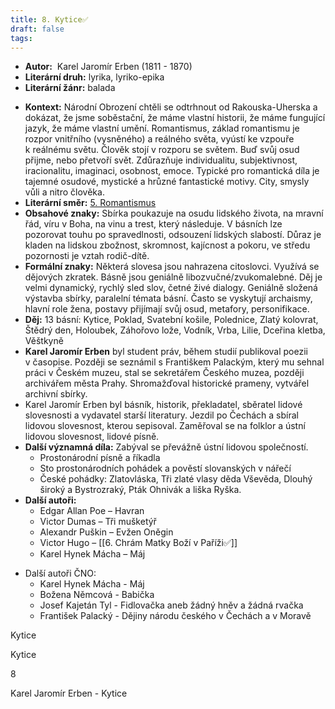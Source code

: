 ```yaml
---
title: 8. Kytice✅
draft: false
tags:
---
```

 - **Autor:**  Karel Jaromír Erben (1811 - 1870)
- **Literární druh:** lyrika, lyriko-epika
- **Literární žánr:** balada
* **Kontext:** Národní Obrození chtěli se odtrhnout od Rakouska-Uherska a dokázat, že jsme soběstační, že máme vlastní historii, že máme fungující jazyk, že máme vlastní umění. Romantismus, základ romantismu je rozpor vnitřního (vysněného) a reálného světa, vyústí ke vzpouře k reálnému světu. Člověk stojí v rozporu se světem. Buď svůj osud přijme, nebo přetvoří svět. Zdůrazňuje individualitu, subjektivnost, iracionalitu, imaginaci, osobnost, emoce. Typické pro romantická díla je tajemné osudové, mystické a hrůzné fantastické motivy. City, smysly vůli a nitro člověka.
* **Literární směr:** [5. Romantismus](5.%20Romantismus.md)
* **Obsahové znaky:** Sbírka poukazuje na osudu lidského života, na mravní řád, víru v Boha, na vinu a trest, který následuje. V básních lze pozorovat touhu po spravedlnosti, odsouzení lidských slabostí. Důraz je kladen na lidskou zbožnost, skromnost, kajícnost a pokoru, ve středu pozornosti je vztah rodič-dítě.
* **Formální znaky:** Některá slovesa jsou nahrazena citoslovci. Využívá se dějových zkratek. Básně jsou geniálně libozvučné/zvukomalebné. Děj je velmi dynamický, rychlý sled slov, četné živé dialogy. Geniálně složená výstavba sbírky, paralelní témata básní. Často se vyskytují archaismy, hlavní role žena, postavy přijímají svůj osud, metafory, personifikace.
* **Děj:** 13 básní: Kytice, Poklad, Svatební košile, Polednice, Zlatý kolovrat, Štědrý den, Holoubek, Záhořovo lože, Vodník, Vrba, Lilie, Dceřina kletba, Věštkyně
* **Karel Jaromír Erben** byl student práv, během studií publikoval poezii v časopise. Později se seznámil s Františkem Palackým, který mu sehnal práci v Českém muzeu, stal se sekretářem Českého muzea, později archivářem města Prahy. Shromažďoval historické prameny, vytvářel archivní sbírky.
* Karel Jaromír Erben byl básník, historik, překladatel, sběratel lidové slovesnosti a vydavatel starší literatury. Jezdil po Čechách a sbíral lidovou slovesnost, kterou sepisoval. Zaměřoval se na folklor a ústní lidovou slovesnost, lidové písně.
* **Další významná díla:** Zabýval se převážně ústní lidovou společností. 
	* Prostonárodní písně a říkadla
	* Sto prostonárodních pohádek a pověstí slovanských v nářečí
	* České pohádky: Zlatovláska, Tři zlaté vlasy děda Vševěda, Dlouhý široký a Bystrozraký, Pták Ohnivák a liška Ryška.
* **Další autoři:** 
	* Edgar Allan Poe – Havran
	* Victor Dumas – Tři mušketýř
	* Alexandr Puškin – Evžen Oněgin
	* Victor Hugo – [[6. Chrám Matky Boží v Paříži✅]]
	* Karel Hynek Mácha – Máj
- Další autoři ČNO:
	- Karel Hynek Mácha - Máj
	- Božena Němcová - Babička
	- Josef Kajetán Tyl - Fidlovačka aneb žádný hněv a žádná rvačka
	- František Palacký - Dějiny národu českého v Čechách a v Moravě

Kytice

Kytice

8

Karel Jaromír Erben - Kytice